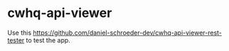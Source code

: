 # cwhq-api-viewer

Use this https://github.com/daniel-schroeder-dev/cwhq-api-viewer-rest-tester to test the app.